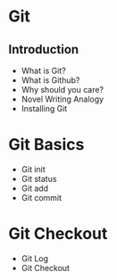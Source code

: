 # Git

## Introduction
* What is Git?
* What is Github?
* Why should you care?
* Novel Writing Analogy
* Installing Git

# Git Basics
* Git init
* Git status
* Git add
* Git commit

# Git Checkout
* Git Log
* Git Checkout